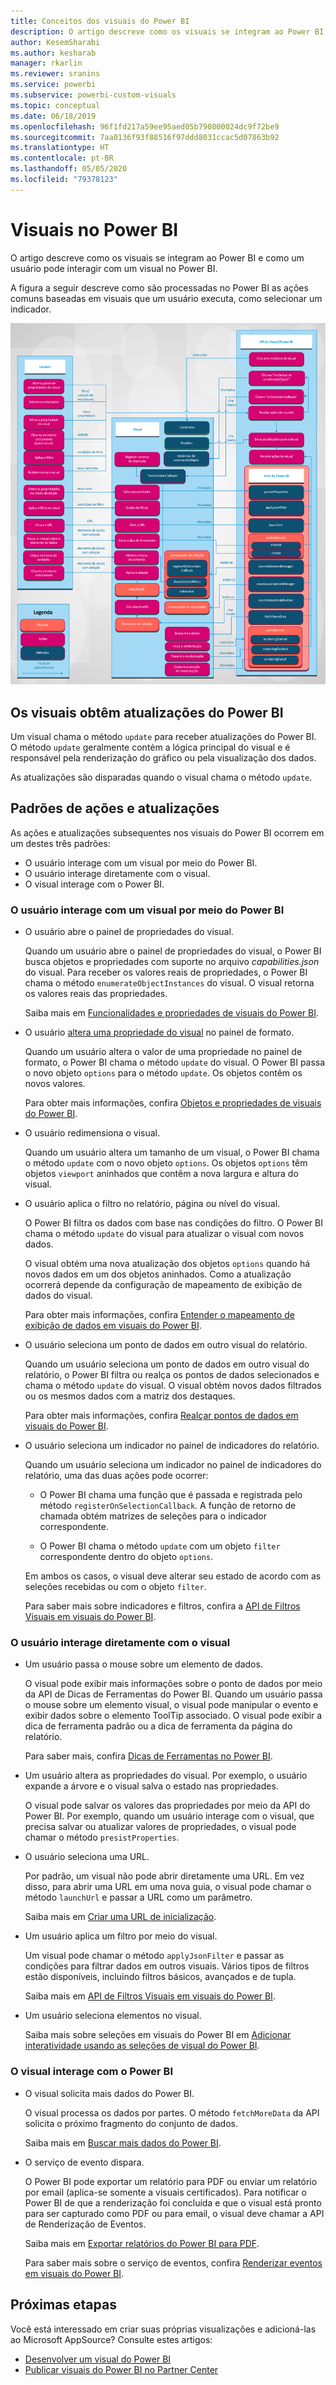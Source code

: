 ```yaml
---
title: Conceitos dos visuais do Power BI
description: O artigo descreve como os visuais se integram ao Power BI e como um usuário pode interagir com um visual no Power BI.
author: KesemSharabi
ms.author: kesharab
manager: rkarlin
ms.reviewer: sranins
ms.service: powerbi
ms.subservice: powerbi-custom-visuals
ms.topic: conceptual
ms.date: 06/18/2019
ms.openlocfilehash: 96f1fd217a59ee95aed05b790800024dc9f72be9
ms.sourcegitcommit: 7aa0136f93f88516f97ddd8031ccac5d07863b92
ms.translationtype: HT
ms.contentlocale: pt-BR
ms.lasthandoff: 05/05/2020
ms.locfileid: "79378123"
---
```

# <a name="visuals-in-power-bi"></a>Visuais no Power BI

O artigo descreve como os visuais se integram ao Power BI e como um usuário pode interagir com um visual no Power BI. 

A figura a seguir descreve como são processadas no Power BI as ações comuns baseadas em visuais que um usuário executa, como selecionar um indicador.

![Diagrama de ações de visuais no Power BI](media/power-bi-visuals-concept/visual-concept.svg)

## <a name="visuals-get-updates-from-power-bi"></a>Os visuais obtêm atualizações do Power BI

Um visual chama o método `update` para receber atualizações do Power BI. O método `update` geralmente contém a lógica principal do visual e é responsável pela renderização do gráfico ou pela visualização dos dados.

As atualizações são disparadas quando o visual chama o método `update`.

## <a name="action-and-update-patterns"></a>Padrões de ações e atualizações

As ações e atualizações subsequentes nos visuais do Power BI ocorrem em um destes três padrões:

* O usuário interage com um visual por meio do Power BI.
* O usuário interage diretamente com o visual.
* O visual interage com o Power BI.

### <a name="user-interacts-with-a-visual-through-power-bi"></a>O usuário interage com um visual por meio do Power BI

* O usuário abre o painel de propriedades do visual.

    Quando um usuário abre o painel de propriedades do visual, o Power BI busca objetos e propriedades com suporte no arquivo *capabilities.json* do visual. Para receber os valores reais de propriedades, o Power BI chama o método `enumerateObjectInstances` do visual. O visual retorna os valores reais das propriedades.

    Saiba mais em [Funcionalidades e propriedades de visuais do Power BI](capabilities.md).

* O usuário [altera uma propriedade do visual](../../visuals/power-bi-visualization-customize-title-background-and-legend.md) no painel de formato.

    Quando um usuário altera o valor de uma propriedade no painel de formato, o Power BI chama o método `update` do visual. O Power BI passa o novo objeto `options` para o método `update`. Os objetos contêm os novos valores.

    Para obter mais informações, confira [Objetos e propriedades de visuais do Power BI](objects-properties.md).

* O usuário redimensiona o visual.

    Quando um usuário altera um tamanho de um visual, o Power BI chama o método `update` com o novo objeto `options`. Os objetos `options` têm objetos `viewport` aninhados que contêm a nova largura e altura do visual.

* O usuário aplica o filtro no relatório, página ou nível do visual.

    O Power BI filtra os dados com base nas condições do filtro. O Power BI chama o método `update` do visual para atualizar o visual com novos dados.

    O visual obtém uma nova atualização dos objetos `options` quando há novos dados em um dos objetos aninhados. Como a atualização ocorrerá depende da configuração de mapeamento de exibição de dados do visual.

    Para obter mais informações, confira [Entender o mapeamento de exibição de dados em visuais do Power BI](dataview-mappings.md).

* O usuário seleciona um ponto de dados em outro visual do relatório.

    Quando um usuário seleciona um ponto de dados em outro visual do relatório, o Power BI filtra ou realça os pontos de dados selecionados e chama o método `update` do visual. O visual obtém novos dados filtrados ou os mesmos dados com a matriz dos destaques.

    Para obter mais informações, confira [Realçar pontos de dados em visuais do Power BI](highlight.md).

* O usuário seleciona um indicador no painel de indicadores do relatório.

    Quando um usuário seleciona um indicador no painel de indicadores do relatório, uma das duas ações pode ocorrer:

    * O Power BI chama uma função que é passada e registrada pelo método `registerOnSelectionCallback`. A função de retorno de chamada obtém matrizes de seleções para o indicador correspondente.

    * O Power BI chama o método `update` com um objeto `filter` correspondente dentro do objeto `options`.

    Em ambos os casos, o visual deve alterar seu estado de acordo com as seleções recebidas ou com o objeto `filter`.

    Para saber mais sobre indicadores e filtros, confira a [API de Filtros Visuais em visuais do Power BI](filter-api.md).

### <a name="user-interacts-with-the-visual-directly"></a>O usuário interage diretamente com o visual

* Um usuário passa o mouse sobre um elemento de dados.

    O visual pode exibir mais informações sobre o ponto de dados por meio da API de Dicas de Ferramentas do Power BI. Quando um usuário passa o mouse sobre um elemento visual, o visual pode manipular o evento e exibir dados sobre o elemento ToolTip associado. O visual pode exibir a dica de ferramenta padrão ou a dica de ferramenta da página do relatório.

    Para saber mais, confira [Dicas de Ferramentas no Power BI](add-tooltips.md).

* Um usuário altera as propriedades do visual. Por exemplo, o usuário expande a árvore e o visual salva o estado nas propriedades.

    O visual pode salvar os valores das propriedades por meio da API do Power BI. Por exemplo, quando um usuário interage com o visual, que precisa salvar ou atualizar valores de propriedades, o visual pode chamar o método `presistProperties`.

* O usuário seleciona uma URL.

    Por padrão, um visual não pode abrir diretamente uma URL. Em vez disso, para abrir uma URL em uma nova guia, o visual pode chamar o método `launchUrl` e passar a URL como um parâmetro.

    Saiba mais em [Criar uma URL de inicialização](launch-url.md).

* Um usuário aplica um filtro por meio do visual.

    Um visual pode chamar o método `applyJsonFilter` e passar as condições para filtrar dados em outros visuais. Vários tipos de filtros estão disponíveis, incluindo filtros básicos, avançados e de tupla.

    Saiba mais em [API de Filtros Visuais em visuais do Power BI](filter-api.md).

* Um usuário seleciona elementos no visual.

    Saiba mais sobre seleções em visuais do Power BI em [Adicionar interatividade usando as seleções de visual do Power BI](selection-api.md).

### <a name="visual-interacts-with-power-bi"></a>O visual interage com o Power BI

* O visual solicita mais dados do Power BI.

    O visual processa os dados por partes. O método `fetchMoreData` da API solicita o próximo fragmento do conjunto de dados.

    Saiba mais em [Buscar mais dados do Power BI](fetch-more-data.md).

* O serviço de evento dispara.

    O Power BI pode exportar um relatório para PDF ou enviar um relatório por email (aplica-se somente a visuais certificados). Para notificar o Power BI de que a renderização foi concluída e que o visual está pronto para ser capturado como PDF ou para email, o visual deve chamar a API de Renderização de Eventos.

    Saiba mais em [Exportar relatórios do Power BI para PDF](../../consumer/end-user-pdf.md).

    Para saber mais sobre o serviço de eventos, confira [Renderizar eventos em visuais do Power BI](event-service.md).

## <a name="next-steps"></a>Próximas etapas

Você está interessado em criar suas próprias visualizações e adicioná-las ao Microsoft AppSource?  Consulte estes artigos:

* [Desenvolver um visual do Power BI](./custom-visual-develop-tutorial.md)
* [Publicar visuais do Power BI no Partner Center](office-store.md)
